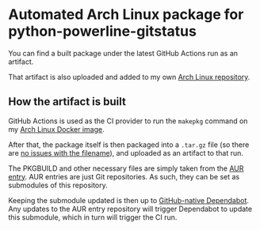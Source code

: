 # Automated Arch Linux package for python-powerline-gitstatus

You can find a built package under the latest GitHub Actions run as an
artifact.

That artifact is also uploaded and added to my own
[Arch Linux repository][Sighery's Arch Linux repository].

## How the artifact is built

GitHub Actions is used as the CI provider to run the `makepkg` command on my
[Arch Linux Docker image][sighery/archbuilder].

After that, the package itself is then packaged into a `.tar.gz` file (so
there are [no issues with the filename][invalid artifact name characters]),
and uploaded as an artifact to that run.

The PKGBUILD and other necessary files are simply taken from the
[AUR entry][AUR python-powerline-gitstatus]. AUR entries are just Git
repositories. As such, they can be set as submodules of this repository.

Keeping the submodule updated is then up to [GitHub-native Dependabot][]. Any
updates to the AUR entry repository will trigger Dependabot to update this
submodule, which in turn will trigger the CI run.


[Sighery's Arch Linux repository]: https://archrepo.sighery.com/
[sighery/archbuilder]: https://hub.docker.com/r/sighery/archbuilder
[Invalid artifact name characters]: https://github.com/actions/toolkit/blob/master/packages/artifact/docs/additional-information.md#Non-Supported-Characters
[AUR python-powerline-gitstatus]: https://aur.archlinux.org/packages/python-powerline-gitstatus/
[GitHub-native Dependabot]: https://github.blog/2020-06-01-keep-all-your-packages-up-to-date-with-dependabot/
